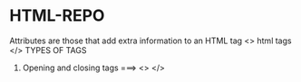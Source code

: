 # HTML-REPO
Attributes are those that add extra information to an HTML tag
<> html tags </>
TYPES OF TAGS
1. Opening and closing tags ===> <> </>
